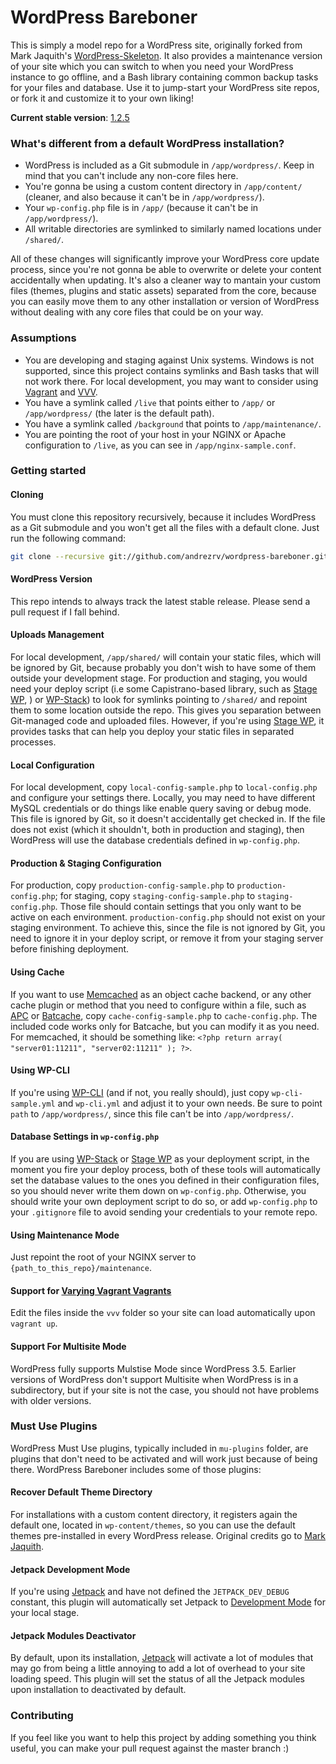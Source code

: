 # WordPress Bareboner

This is simply a model repo for a WordPress site, originally forked from Mark Jaquith's [WordPress-Skeleton](https://github.com/markjaquith/WordPress-Skeleton). It also provides a maintenance version of your site which you can switch to when you need your WordPress instance to go offline, and a Bash library containing common backup tasks for your files and database. Use it to jump-start your WordPress site repos, or fork it and customize it to your own liking!

**Current stable version**: [1.2.5](https://github.com/andrezrv/wordpress-bareboner/tree/1.2.5)

### What's different from a default WordPress installation?

* WordPress is included as a Git submodule in `/app/wordpress/`. Keep in mind that you can't include any non-core files here.
* You're gonna be using a custom content directory in `/app/content/` (cleaner, and also because it can't be in `/app/wordpress/`).
* Your `wp-config.php` file is in `/app/` (because it can't be in `/app/wordpress/`).
* All writable directories are symlinked to similarly named locations under `/shared/`.

All of these changes will significantly improve your WordPress core update process, since you're not gonna be able to overwrite or delete your content accidentally when updating. It's also a cleaner way to mantain your custom files (themes, plugins and static assets) separated from the core, because you can easily move them to any other installation or version of WordPress without dealing with any core files that could be on your way.

### Assumptions

* You are developing and staging against Unix systems. Windows is not supported, since this project contains symlinks and Bash tasks that will not work there. For local development, you may want to consider using [Vagrant](http://www.vagrantup.com/) and [VVV](https://github.com/Varying-Vagrant-Vagrants/VVV).
* You have a symlink called `/live` that points either to `/app/` or `/app/wordpress/` (the later is the default path).
* You have a symlink called `/background` that points to `/app/maintenance/`.
* You are pointing the root of your host in your NGINX or Apache configuration to `/live`, as you can see in `/app/nginx-sample.conf`.

### Getting started

#### Cloning
You must clone this repository recursively, because it includes WordPress as a Git submodule and you won't get all the files with a default clone. Just run the following command:

```bash
git clone --recursive git://github.com/andrezrv/wordpress-bareboner.git $my_project
```
#### WordPress Version
This repo intends to always track the latest stable release. Please send a pull request if I fall behind.

#### Uploads Management
For local development, `/app/shared/` will contain your static files, which will be ignored by Git, because probably you don't wish to have some of them outside your development stage. For production and staging, you would need your deploy script (i.e some Capistrano-based library, such as [Stage WP](http://github.com/andrezrv/stage-wp), ) or [WP-Stack](http://github.com/markjaquith/WP-Stack)) to look for symlinks pointing to `/shared/` and repoint them to some location outside the repo. This gives you separation between Git-managed code and uploaded files. However, if you're using [Stage WP](http://github.com/andrezrv/stage-wp), it provides tasks that can help you deploy your static files in separated processes.

#### Local Configuration
For local development, copy `local-config-sample.php` to `local-config.php` and configure your settings there. Locally, you may need to have different MySQL credentials or do things like enable query saving or debug mode. This file is ignored by Git, so it doesn't accidentally get checked in. If the file does not exist (which it shouldn't, both in production and staging), then WordPress will use the database credentials defined in `wp-config.php`.

#### Production & Staging Configuration
For production, copy `production-config-sample.php` to `production-config.php`; for staging, copy `staging-config-sample.php` to `staging-config.php`. Those file should contain settings that you only want to be active on each environment. `production-config.php` should not exist on your staging environment. To achieve this, since the file is not ignored by Git, you need to ignore it in your deploy script, or remove it from your staging server before finishing deployment.

#### Using Cache
If you want to use [Memcached](http://wordpress.org/plugins/memcached/) as an object cache backend, or any other cache plugin or method that you need to configure within a file, such as [APC](http://wordpress.org/plugins/apc/) or [Batcache](http://wordpress.org/plugins/batcache/), copy `cache-config-sample.php` to `cache-config.php`. The included code works only for Batcache, but you can modify it as you need. For memcached, it should be something like: `<?php return array( "server01:11211", "server02:11211" ); ?>`.

#### Using WP-CLI
If you're using [WP-CLI](http://wp-cli.org/) (and if not, you really should), just copy `wp-cli-sample.yml` and `wp-cli.yml` and adjust it to your own needs. Be sure to point `path` to `/app/wordpress/`, since this file can't be into `/app/wordpress/`.

#### Database Settings in `wp-config.php`
If you are using [WP-Stack](http://github.com/markjaquith/WP-Stack) or [Stage WP](http://github.com/andrezrv/stage-wp) as your deployment script, in the moment you fire your deploy process, both of these tools will automatically set the database values to the ones you defined in their configuration files, so you should never write them down on `wp-config.php`. Otherwise, you should write your own deployment script to do so, or add `wp-config.php` to your `.gitignore` file to avoid sending your credentials to your remote repo.

#### Using Maintenance Mode
Just repoint the root of your NGINX server to `{path_to_this_repo}/maintenance`.

#### Support for [Varying Vagrant Vagrants](https://github.com/Varying-Vagrant-Vagrants/VVV)
Edit the files inside the `vvv` folder so your site can load automatically upon `vagrant up`.

#### Support For Multisite Mode
WordPress fully supports Mulstise Mode since WordPress 3.5. Earlier versions of WordPress don't support Multisite when WordPress is in a subdirectory, but if your site is not the case, you should not have problems with older versions.

### Must Use Plugins
WordPress Must Use plugins, typically included in `mu-plugins` folder, are plugins that don't need to be activated and will work just because of being there. WordPress Bareboner includes some of those plugins:

#### Recover Default Theme Directory
For installations with a custom content directory, it registers again the default one, located in `wp-content/themes`, so you can use the default themes pre-installed in every WordPress release. Original credits go to [Mark Jaquith](https://github.com/markjaquith/WordPress-Skeleton).

#### Jetpack Development Mode
If you're using [Jetpack](http://jetpack.me/) and have not defined the `JETPACK_DEV_DEBUG` constant, this plugin will automatically set Jetpack to [Development Mode](http://jetpack.me/support/development-mode/) for your local stage.

#### Jetpack Modules Deactivator
By default, upon its installation, [Jetpack](http://jetpack.me/) will activate a lot of modules that may go from being a little annoying to add a lot of overhead to your site loading speed. This plugin will set the status of all the Jetpack modules upon installation to deactivated by default.

### Contributing
If you feel like you want to help this project by adding something you think useful, you can make your pull request against the master branch :)
